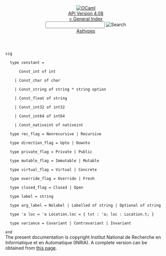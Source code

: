 <!-- ((! set title API !)) ((! set documentation !)) ((! set api !)) ((! set nobreadcrumb !)) -->
<div class="api"><header><nav class="toc brand"><a class="brand" href="https://ocaml.org/"><img src="colour-logo-gray.svg" class="svg" alt="OCaml"></a></nav><nav class="toc"><div class="toc_version"><a href="/docs" id="version-select">API Version 4.08</a></div><a href="index.html">&lt; General Index</a><div class="api_search"><input type="text" name="apisearch" id="api_search" oninput="mySearch(false);" onkeypress="this.oninput();" onclick="this.oninput();" onpaste="this.oninput();">
<img src="search_icon.svg" alt="Search" class="svg" onclick="mySearch(false)"></div>
<div id="search_results"></div><div class="toc_title"><a href="Asttypes.html">Asttypes</a></div><ul></ul></nav></header>
<code class="code"><span class="keyword">sig</span><br>
&nbsp;&nbsp;<span class="keyword">type</span>&nbsp;constant&nbsp;=<br>
&nbsp;&nbsp;&nbsp;&nbsp;&nbsp;&nbsp;<span class="constructor">Const_int</span>&nbsp;<span class="keyword">of</span>&nbsp;int<br>
&nbsp;&nbsp;&nbsp;&nbsp;<span class="keywordsign">|</span>&nbsp;<span class="constructor">Const_char</span>&nbsp;<span class="keyword">of</span>&nbsp;char<br>
&nbsp;&nbsp;&nbsp;&nbsp;<span class="keywordsign">|</span>&nbsp;<span class="constructor">Const_string</span>&nbsp;<span class="keyword">of</span>&nbsp;string&nbsp;*&nbsp;string&nbsp;option<br>
&nbsp;&nbsp;&nbsp;&nbsp;<span class="keywordsign">|</span>&nbsp;<span class="constructor">Const_float</span>&nbsp;<span class="keyword">of</span>&nbsp;string<br>
&nbsp;&nbsp;&nbsp;&nbsp;<span class="keywordsign">|</span>&nbsp;<span class="constructor">Const_int32</span>&nbsp;<span class="keyword">of</span>&nbsp;int32<br>
&nbsp;&nbsp;&nbsp;&nbsp;<span class="keywordsign">|</span>&nbsp;<span class="constructor">Const_int64</span>&nbsp;<span class="keyword">of</span>&nbsp;int64<br>
&nbsp;&nbsp;&nbsp;&nbsp;<span class="keywordsign">|</span>&nbsp;<span class="constructor">Const_nativeint</span>&nbsp;<span class="keyword">of</span>&nbsp;nativeint<br>
&nbsp;&nbsp;<span class="keyword">type</span>&nbsp;rec_flag&nbsp;=&nbsp;<span class="constructor">Nonrecursive</span>&nbsp;<span class="keywordsign">|</span>&nbsp;<span class="constructor">Recursive</span><br>
&nbsp;&nbsp;<span class="keyword">type</span>&nbsp;direction_flag&nbsp;=&nbsp;<span class="constructor">Upto</span>&nbsp;<span class="keywordsign">|</span>&nbsp;<span class="constructor">Downto</span><br>
&nbsp;&nbsp;<span class="keyword">type</span>&nbsp;private_flag&nbsp;=&nbsp;<span class="constructor">Private</span>&nbsp;<span class="keywordsign">|</span>&nbsp;<span class="constructor">Public</span><br>
&nbsp;&nbsp;<span class="keyword">type</span>&nbsp;mutable_flag&nbsp;=&nbsp;<span class="constructor">Immutable</span>&nbsp;<span class="keywordsign">|</span>&nbsp;<span class="constructor">Mutable</span><br>
&nbsp;&nbsp;<span class="keyword">type</span>&nbsp;virtual_flag&nbsp;=&nbsp;<span class="constructor">Virtual</span>&nbsp;<span class="keywordsign">|</span>&nbsp;<span class="constructor">Concrete</span><br>
&nbsp;&nbsp;<span class="keyword">type</span>&nbsp;override_flag&nbsp;=&nbsp;<span class="constructor">Override</span>&nbsp;<span class="keywordsign">|</span>&nbsp;<span class="constructor">Fresh</span><br>
&nbsp;&nbsp;<span class="keyword">type</span>&nbsp;closed_flag&nbsp;=&nbsp;<span class="constructor">Closed</span>&nbsp;<span class="keywordsign">|</span>&nbsp;<span class="constructor">Open</span><br>
&nbsp;&nbsp;<span class="keyword">type</span>&nbsp;label&nbsp;=&nbsp;string<br>
&nbsp;&nbsp;<span class="keyword">type</span>&nbsp;arg_label&nbsp;=&nbsp;<span class="constructor">Nolabel</span>&nbsp;<span class="keywordsign">|</span>&nbsp;<span class="constructor">Labelled</span>&nbsp;<span class="keyword">of</span>&nbsp;string&nbsp;<span class="keywordsign">|</span>&nbsp;<span class="constructor">Optional</span>&nbsp;<span class="keyword">of</span>&nbsp;string<br>
&nbsp;&nbsp;<span class="keyword">type</span>&nbsp;<span class="keywordsign">'</span>a&nbsp;loc&nbsp;=&nbsp;<span class="keywordsign">'</span>a&nbsp;<span class="constructor">Location</span>.loc&nbsp;=&nbsp;{&nbsp;txt&nbsp;:&nbsp;<span class="keywordsign">'</span>a;&nbsp;loc&nbsp;:&nbsp;<span class="constructor">Location</span>.t;&nbsp;}<br>
&nbsp;&nbsp;<span class="keyword">type</span>&nbsp;variance&nbsp;=&nbsp;<span class="constructor">Covariant</span>&nbsp;<span class="keywordsign">|</span>&nbsp;<span class="constructor">Contravariant</span>&nbsp;<span class="keywordsign">|</span>&nbsp;<span class="constructor">Invariant</span><br>
<span class="keyword">end</span></code>
<div class="copyright">The present documentation is copyright Institut National de Recherche en Informatique et en Automatique (INRIA). A complete version can be obtained from <a href="http://caml.inria.fr/pub/docs/manual-ocaml/">this page</a>.</div></div>